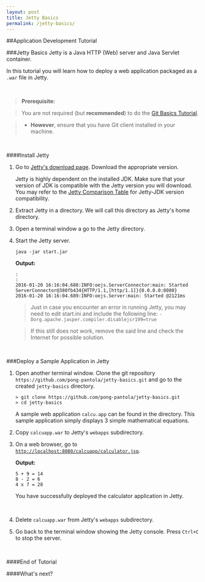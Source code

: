 ```yaml
---
layout: post
title: Jetty Basics
permalink: /jetty-basics/
---
```


##Application Development Tutorial

###Jetty Basics
Jetty is a Java HTTP (Web) server and Java Servlet container. 

In this tutorial you will learn how to deploy a web application packaged as a `.war` file in Jetty.

<br>

>**Prerequisite:**

>You are not required (but **recommended**) to do  the [Git Basics Tutorial](/git-basics).

>- **However**, ensure that you have Git client installed in your machine.







<br>


####Install Jetty


1. Go to [Jetty's download page](http://download.eclipse.org/jetty/).  Download the appropriate version.

	Jetty is highly dependent on the installed JDK.  Make sure that your version of JDK is compatible with the Jetty version you will download.  You may refer to the [Jetty Comparison Table](https://wiki.eclipse.org/Jetty/Starting/Jetty_Version_Comparison_Table) for Jetty-JDK version compatibility.

1. Extract Jetty in a directory.  We will call this directory as Jetty's home directory.

1. Open a terminal window a go to the Jetty directory.

1. Start the Jetty server.

	```text
	java -jar start.jar
	```

	**Output:**

	```text
	:
	:
	2016-01-20 16:16:04.688:INFO:oejs.ServerConnector:main: Started ServerConnector@380fb434{HTTP/1.1,[http/1.1]}{0.0.0.0:8080}
	2016-01-20 16:16:04.689:INFO:oejs.Server:main: Started @2121ms
	```
	
	>Just in case you encounter an error in running Jetty, you may need to edit start.ini and include the following line:
	`-Dorg.apache.jasper.compiler.disablejsr199=true`
	
	>If this still does not work, remove the said line and check the Internet for possible solution.

	<br>

###Deploy a Sample Application in Jetty

1. Open another terminal window.  Clone the git repository `https://github.com/pong-pantola/jetty-basics.git` and go to the created `jetty-basics` directory.

	```text
	> git clone https://github.com/pong-pantola/jetty-basics.git
	> cd jetty-basics
	```

	A sample web application `calcu.app` can be found in the directory.  This sample application simply displays 3 simple mathematical equations.  

1. Copy `calcuapp.war` to Jetty's `webapps` subdirectory.

1. On a web browser, go to [`http://localhost:8080/calcuapp/calculator.jsp`](http://localhost:8080/calcuapp/calculator.jsp).

	**Output:**
		
	```text
	5 + 9 = 14
	8 - 2 = 6
	4 x 7 = 28 
	```

	You have successfully deployed the calculator application in Jetty.

	<br>
	
1. Delete `calcuapp.war` from Jetty's `webapps` subdirectory.

1. Go back to the terminal window showing the Jetty console.  Press `Ctrl+C` to stop the server.

	<br>

####End of Tutorial

####What's next?



